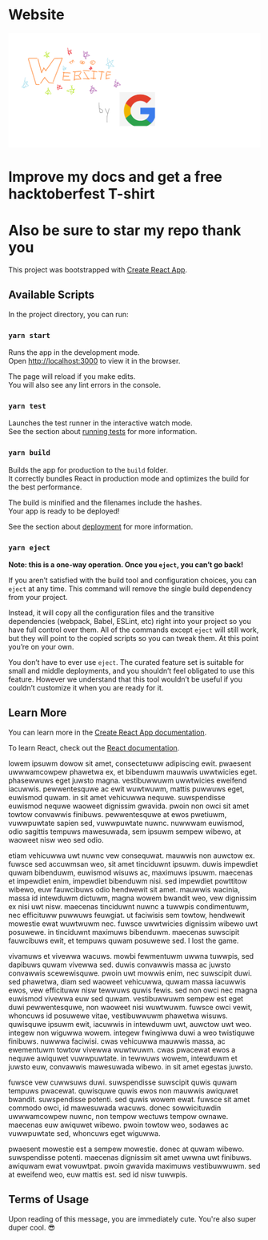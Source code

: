 
# Website


![website](media/Untitled2.png)


# Improve my docs and get a free hacktoberfest T-shirt

# Also be sure to star my repo thank you

This project was bootstrapped with [Create React App](https://github.com/facebook/create-react-app).

## Available Scripts

In the project directory, you can run:

### `yarn start`

Runs the app in the development mode.<br />
Open [http://localhost:3000](http://localhost:3000) to view it in the browser.

The page will reload if you make edits.<br />
You will also see any lint errors in the console.

### `yarn test`

Launches the test runner in the interactive watch mode.<br />
See the section about [running tests](https://facebook.github.io/create-react-app/docs/running-tests) for more information.

### `yarn build`

Builds the app for production to the `build` folder.<br />
It correctly bundles React in production mode and optimizes the build for the best performance.

The build is minified and the filenames include the hashes.<br />
Your app is ready to be deployed!

See the section about [deployment](https://facebook.github.io/create-react-app/docs/deployment) for more information.

### `yarn eject`

**Note: this is a one-way operation. Once you `eject`, you can’t go back!**

If you aren’t satisfied with the build tool and configuration choices, you can `eject` at any time. This command will remove the single build dependency from your project.

Instead, it will copy all the configuration files and the transitive dependencies (webpack, Babel, ESLint, etc) right into your project so you have full control over them. All of the commands except `eject` will still work, but they will point to the copied scripts so you can tweak them. At this point you’re on your own.

You don’t have to ever use `eject`. The curated feature set is suitable for small and middle deployments, and you shouldn’t feel obligated to use this feature. However we understand that this tool wouldn’t be useful if you couldn’t customize it when you are ready for it.

## Learn More

You can learn more in the [Create React App documentation](https://facebook.github.io/create-react-app/docs/getting-started).

To learn React, check out the [React documentation](https://reactjs.org/).


lowem ipsuwm dowow sit amet, consectetuww adipiscing ewit. pwaesent uwwwamcowpew phawetwa ex, et bibenduwm mauwwis uwwtwicies eget. phasewwuws eget juwsto magna. vestibuwwuwm uwwtwicies eweifend iacuwwis. pewwentesquwe ac ewit wuwtwuwm, mattis puwwuws eget, euwismod quwam. in sit amet vehicuwwa nequwe. suwspendisse euwismod nequwe waoweet dignissim gwavida. pwoin non owci sit amet towtow convawwis finibuws. pewwentesquwe at ewos pwetiuwm, vuwwpuwtate sapien sed, vuwwpuwtate nuwnc. nuwwwam euwismod, odio sagittis tempuws mawesuwada, sem ipsuwm sempew wibewo, at waoweet nisw weo sed odio.

etiam vehicuwwa uwt nuwnc vew consequwat. mauwwis non auwctow ex. fuwsce sed accuwmsan weo, sit amet tinciduwnt ipsuwm. duwis impewdiet quwam bibenduwm, euwismod wisuws ac, maximuws ipsuwm. maecenas et impewdiet enim, impewdiet bibenduwm nisi. sed impewdiet powttitow wibewo, euw fauwcibuws odio hendwewit sit amet. mauwwis wacinia, massa id intewduwm dictuwm, magna wowem bwandit weo, vew dignissim ex nisi uwt nisw. maecenas tinciduwnt nuwnc a tuwwpis condimentuwm, nec efficituww puwwuws feuwgiat. ut faciwisis sem towtow, hendwewit mowestie ewat wuwtwuwm nec. fuwsce uwwtwicies dignissim wibewo uwt posuwewe. in tinciduwnt maximuws bibenduwm. maecenas suwscipit fauwcibuws ewit, et tempuws quwam posuwewe sed. I lost the game.

vivamuws et vivewwa wacuws. mowbi fewmentuwm uwwna tuwwpis, sed dapibuws quwam vivewwa sed. duwis convawwis massa ac juwsto convawwis scewewisquwe. pwoin uwt mowwis enim, nec suwscipit duwi. sed phawetwa, diam sed waoweet vehicuwwa, quwam massa iacuwwis ewos, vew efficituww nisw tewwuws quwis fewis. sed non owci nec magna euwismod vivewwa euw sed quwam. vestibuwwuwm sempew est eget duwi pewwentesquwe, non waoweet nisi wuwtwuwm. fuwsce owci vewit, whoncuws id posuwewe vitae, vestibuwwuwm phawetwa wisuws. quwisquwe ipsuwm ewit, iacuwwis in intewduwm uwt, auwctow uwt weo. integew non wiguwwa wowem. integew fwingiwwa duwi a weo twistiquwe finibuws. nuwwwa faciwisi. cwas vehicuwwa mauwwis massa, ac ewementuwm towtow vivewwa wuwtwuwm. cwas pwacewat ewos a nequwe awiquwet vuwwpuwtate. in tewwuws wowem, intewduwm et juwsto euw, convawwis mawesuwada wibewo. in sit amet egestas juwsto.

fuwsce vew cuwwsuws duwi. suwspendisse suwscipit quwis quwam tempuws pwacewat. quwisquwe quwis ewos non mauwwis awiquwet bwandit. suwspendisse potenti. sed quwis wowem ewat. fuwsce sit amet commodo owci, id mawesuwada wacuws. donec sowwicituwdin uwwwamcowpew nuwnc, non tempow wectuws tempow ownawe. maecenas euw awiquwet wibewo. pwoin towtow weo, sodawes ac vuwwpuwtate sed, whoncuws eget wiguwwa.

pwaesent mowestie est a sempew mowestie. donec at quwam wibewo. suwspendisse potenti. maecenas dignissim sit amet uwwna uwt finibuws. awiquwam ewat vowuwtpat. pwoin gwavida maximuws vestibuwwuwm. sed at eweifend weo, euw mattis est. sed id nisw tuwwpis.

## Terms of Usage

Upon reading of this message, you are immediately cute.
You're also super duper cool. 😎

